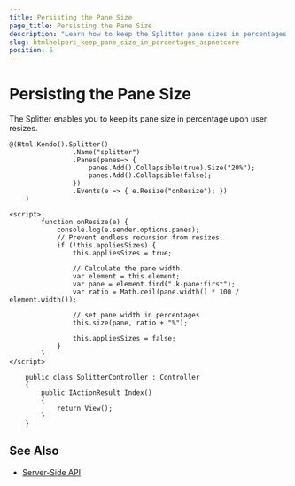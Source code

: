 ```yaml
---
title: Persisting the Pane Size
page_title: Persisting the Pane Size
description: "Learn how to keep the Splitter pane sizes in percentages using the Telerik UI Splitter HtmlHelper for {{ site.framework }}."
slug: htmlhelpers_keep_pane_size_in_percentages_aspnetcore
position: 5
---
```


# Persisting the Pane Size

The Splitter enables you to keep its pane size in percentage upon user resizes.

```Razor
@(Html.Kendo().Splitter()
                .Name("splitter")
                .Panes(panes=> {
                    panes.Add().Collapsible(true).Size("20%");
                    panes.Add().Collapsible(false);
                })
                .Events(e => { e.Resize("onResize"); })
    )

<script>
        function onResize(e) {
            console.log(e.sender.options.panes);
            // Prevent endless recursion from resizes.
            if (!this.appliesSizes) {
                this.appliesSizes = true;

                // Calculate the pane width.
                var element = this.element;
                var pane = element.find(".k-pane:first");
                var ratio = Math.ceil(pane.width() * 100 / element.width());

                // set pane width in percentages
                this.size(pane, ratio + "%");

                this.appliesSizes = false;
            }
        }
</script>
```
```Controller
    public class SplitterController : Controller
    {
        public IActionResult Index()
        {
            return View();
        }
    }
```

## See Also

* [Server-Side API](/api/splitter)
